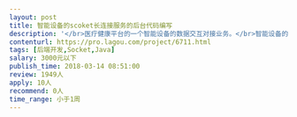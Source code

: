 ```yaml
---                
layout: post       
title: 智能设备的scoket长连接服务的后台代码编写           
description: '</br>医疗健康平台的一个智能设备的数据交互对接业务。</br>智能设备的对接方式 是 scoket长连接的方式与服务后台交互，后台的服务scoket编码需要大牛支持。</br>'     
contenturl: https://pro.lagou.com/project/6711.html      
tags: [后端开发,Socket,Java]            
salary: 3000元以下          
publish_time: 2018-03-14 08:51:00         
review: 1949人                   
apply: 10人                   
recommend: 0人                   
time_range: 小于1周              
---                 
```

